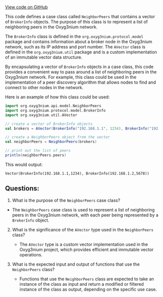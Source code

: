 [View code on GitHub](https://github.com/alephium/alephium/api/src/main/scala/org/alephium/api/model/NeighborPeers.scala)

This code defines a case class called `NeighborPeers` that contains a vector of `BrokerInfo` objects. The purpose of this class is to represent a list of neighboring peers in the Oxyg3nium network. 

The `BrokerInfo` class is defined in the `org.oxyg3nium.protocol.model` package and contains information about a broker node in the Oxyg3nium network, such as its IP address and port number. The `AVector` class is defined in the `org.oxyg3nium.util` package and is a custom implementation of an immutable vector data structure.

By encapsulating a vector of `BrokerInfo` objects in a case class, this code provides a convenient way to pass around a list of neighboring peers in the Oxyg3nium network. For example, this class could be used in the implementation of a peer discovery algorithm that allows nodes to find and connect to other nodes in the network.

Here is an example of how this class could be used:

```scala
import org.oxyg3nium.api.model.NeighborPeers
import org.oxyg3nium.protocol.model.BrokerInfo
import org.oxyg3nium.util.AVector

// create a vector of BrokerInfo objects
val brokers = AVector(BrokerInfo("192.168.1.1", 1234), BrokerInfo("192.168.1.2", 5678))

// create a NeighborPeers object from the vector
val neighborPeers = NeighborPeers(brokers)

// print out the list of peers
println(neighborPeers.peers)
```

This would output:

```
Vector(BrokerInfo(192.168.1.1,1234), BrokerInfo(192.168.1.2,5678))
```
## Questions: 
 1. What is the purpose of the `NeighborPeers` case class?
   - The `NeighborPeers` case class is used to represent a list of neighboring peers in the Oxyg3nium network, with each peer being represented by a `BrokerInfo` object.

2. What is the significance of the `AVector` type used in the `NeighborPeers` class?
   - The `AVector` type is a custom vector implementation used in the Oxyg3nium project, which provides efficient and immutable vector operations.

3. What is the expected input and output of functions that use the `NeighborPeers` class?
   - Functions that use the `NeighborPeers` class are expected to take an instance of the class as input and return a modified or filtered instance of the class as output, depending on the specific use case.